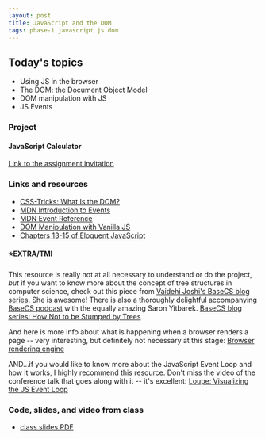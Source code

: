 ```yaml
---
layout: post
title: JavaScript and the DOM
tags: phase-1 javascript js dom
---
```


## Today's topics

- Using JS in the browser
- The DOM: the Document Object Model
- DOM manipulation with JS
- JS Events

### Project

#### JavaScript Calculator

[Link to the assignment invitation](https://classroom.github.com/a/51abpIxU)

### Links and resources

- [CSS-Tricks: What Is the DOM?](https://css-tricks.com/dom/)
- [MDN Introduction to Events](https://developer.mozilla.org/en-US/docs/Learn/JavaScript/Building_blocks/Events)
- [MDN Event Reference](https://developer.mozilla.org/en-US/docs/Web/Events)
- [DOM Manipulation with Vanilla JS](https://www.sitepoint.com/dom-manipulation-vanilla-javascript-no-jquery/)
- [Chapters 13-15 of Eloquent JavaScript](https://eloquentjavascript.net/)

#### ⭐️EXTRA/TMI

This resource is really not at all necessary to understand or do the project, _but_ if you want to know more about the concept of tree structures in computer science, check out this piece from [Vaidehi Joshi's BaseCS blog series](https://medium.com/basecs). She is awesome! There is also a thoroughly delightful accompanying [BaseCS podcast](https://www.codenewbie.org/basecs) with the equally amazing Saron Yitbarek. [BaseCS blog series: How Not to be Stumped by Trees](https://medium.com/basecs/how-to-not-be-stumped-by-trees-5f36208f68a7)

And here is more info about what is happening when a browser renders a page -- very interesting, but definitely not necessary at this stage: [Browser rendering engine](https://www.html5rocks.com/en/tutorials/internals/howbrowserswork/#The_rendering_engine)

AND...if you would like to know more about the JavaScript Event Loop and how it works, I highly recommend this resource. Don't miss the video of the conference talk that goes along with it -- it's excellent: [Loupe: Visualizing the JS Event Loop](http://latentflip.com/loupe)

### Code, slides, and video from class

- [class slides PDF](/slide-decks/js-dom.pdf)
